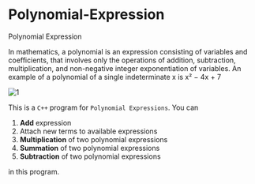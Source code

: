 # Polynomial-Expression
Polynomial Expression

In mathematics, a polynomial is an expression consisting of variables and coefficients, that involves only the operations of addition, subtraction, multiplication, and non-negative integer exponentiation of variables. An example of a polynomial of a single indeterminate x is x² − 4x + 7


![1](https://user-images.githubusercontent.com/44137133/105328662-86ac2880-5be5-11eb-8168-51cd6ebf10c6.jpg)


This is a `C++` program for `Polynomial Expressions`. You can
1. **Add** expression
2. Attach new terms to available expressions
3. **Multiplication** of two polynomial expressions
4. **Summation** of two polynomial expressions
5. **Subtraction** of two polynomial expressions

in this program. 
